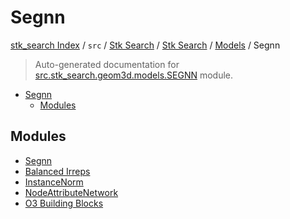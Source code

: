 # Segnn

[stk_search Index](../../../../../README.md#stk_search-index) / `src` / [Stk Search](../../../index.md#stk-search) / [Stk Search](../../../index.md#stk-search) / [Models](../index.md#models) / Segnn

> Auto-generated documentation for [src.stk_search.geom3d.models.SEGNN](https://github.com/mohammedazzouzi15/STK_search/blob/main/src/stk_search/geom3d/models/SEGNN/__init__.py) module.

- [Segnn](#segnn)
  - [Modules](#modules)

## Modules

- [Segnn](./SEGNN.md)
- [Balanced Irreps](./balanced_irreps.md)
- [InstanceNorm](./instance_norm.md)
- [NodeAttributeNetwork](./node_attribute_network.md)
- [O3 Building Blocks](./o3_building_blocks.md)